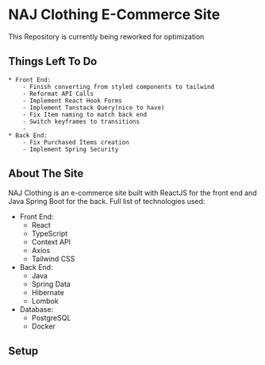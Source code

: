 # NAJ Clothing E-Commerce Site

This Repository is currently being reworked for optimization

## Things Left To Do
    * Front End:
        - Finish converting from styled components to tailwind
        - Reformat API Calls
        - Implement React Hook Forms
        - Implement Tanstack Query(nice to have)
        - Fix Item naming to match back end
        - Switch keyframes to transitions
        - 
    * Back End:
        - Fix Purchased Items creation
        - Implement Spring Security


## About The Site
  NAJ Clothing is an e-commerce site built with ReactJS for the front end and Java Spring Boot for the back.
  Full list of technologies used:
  * Front End:
    - React
    - TypeScript
    - Context API
    - Axios
    - Tailwind CSS
  * Back End:
    - Java
    - Spring Data
    - Hibernate
    - Lombok
  * Database:
    - PostgreSQL
    - Docker

## Setup

